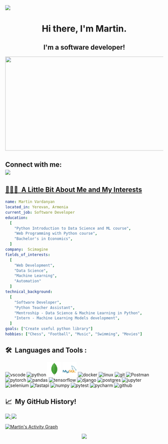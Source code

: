 <img src="https://capsule-render.vercel.app/api?type=waving&color=gradient&reversal=false&text=&height=200"/>

<h1 align="center">Hi there, I'm Martin.</h1>

<h2 align="center">I'm a software developer!</h3>

<p align="center"><img src="https://tenor.com/view/coding-computer-coding-computer-hacking-hacker-gif-19990794.gif" width="600" height="300"></p>

<h2 align="left">Connect with me:<br>
<a href="https://www.linkedin.com/in/martin-vardanyan-6a5b1b1b1/"><img src="https://cdn.jsdelivr.net/gh/devicons/devicon/icons/linkedin/linkedin-original.svg" width=40 />

</h2>

<h2> 👨🏻‍💻 &nbsp;A Little Bit About Me and My Interests</h2>

```yaml
name: Martin Vardanyan
located_in: Yerevan, Armenia
current_job: Software Developer
education:
  [
    "Python Introduction to Data Science and ML course",
    "Web Programming with Python course",
    "Bachelor's in Economics",
  ]
company:  Scimagine
fields_of_interests:
  [
    "Web Development",
    "Data Science",
    "Machine Learning",
    "Automation"
  ]
technical_background:
  [
    "Software Developer",
    "Python Teacher Assistant",
    "Mentroship - Data Science & Machine Learning in Python",
    "Intern - Machine Learning Models development",
  ]
goals: ["Create useful python library"]
hobbies: ["Chess", "Football", "Music", "Swimming", "Movies"]
```

<h2>🛠 &nbsp;Languages and Tools :</h2>
<p align="left">
<img src="https://cdn.jsdelivr.net/gh/devicons/devicon/icons/vscode/vscode-original.svg" alt="vscode" width="45" height="45"/>
<img src="https://cdn.jsdelivr.net/gh/devicons/devicon/icons/python/python-original.svg" alt="python" width="45" height="45" />
<img src="https://raw.githubusercontent.com/devicons/devicon/master/icons/mongodb/mongodb-original.svg" alt="mongodb" width="45" height="45" />
<img src="https://raw.githubusercontent.com/devicons/devicon/master/icons/mysql/mysql-original-wordmark.svg" alt="mysql" width="45" height="45" />
<img src="https://cdn.jsdelivr.net/gh/devicons/devicon/icons/docker/docker-original.svg" alt="docker" width="45" height="45"/>
<img src="https://cdn.jsdelivr.net/gh/devicons/devicon/icons/linux/linux-original.svg" alt="linux" width="45" height="45"/>
<img src="https://cdn.jsdelivr.net/gh/devicons/devicon/icons/git/git-original.svg" alt="git" width="45" height="45"/>
<img src="https://www.vectorlogo.zone/logos/getpostman/getpostman-icon.svg" alt="Postman" width="40" height="40"/>
<img src="https://cdn.jsdelivr.net/gh/devicons/devicon/icons/pytorch/pytorch-original.svg" alt="pytorch" width="45" height="45" />
<img src="https://cdn.jsdelivr.net/gh/devicons/devicon/icons/pandas/pandas-original.svg" alt="pandas" width="45" height="45" />
<img src="https://cdn.jsdelivr.net/gh/devicons/devicon/icons/tensorflow/tensorflow-original.svg" alt="tensorflow" width="45" height="45" />
<img src="https://cdn.jsdelivr.net/gh/devicons/devicon/icons/django/django-plain.svg" alt="django" width="45" height="45" />
<img src="https://cdn.jsdelivr.net/gh/devicons/devicon/icons/postgresql/postgresql-original.svg" alt="postgres" width="45" height="45" />
<img src="https://cdn.jsdelivr.net/gh/devicons/devicon/icons/jupyter/jupyter-original-wordmark.svg" alt="jupyter" width="45" height="45" />
<img src="https://cdn.jsdelivr.net/gh/devicons/devicon/icons/selenium/selenium-original.svg" alt="selenium" width="45" height="45" />
<img src="https://cdn.jsdelivr.net/gh/devicons/devicon/icons/fastapi/fastapi-original-wordmark.svg" alt="fastapi" width="45" height="45" />
<img src="https://cdn.jsdelivr.net/gh/devicons/devicon/icons/numpy/numpy-original.svg" alt="numpy" width="45" height="45" />
<img src="https://cdn.jsdelivr.net/gh/devicons/devicon/icons/pytest/pytest-original-wordmark.svg" alt="pytest" width="45" height="45" />
<img src="https://cdn.jsdelivr.net/gh/devicons/devicon/icons/pycharm/pycharm-original.svg" alt="pycharm" width="45" height="45" />
<img src="https://cdn.jsdelivr.net/gh/devicons/devicon/icons/github/github-original.svg" alt="github" width="45" height="45" />

<h2> 📈 &nbsp;My GitHub History!</h2>
<a href="https://github.com/MartinVardanyan">
  <img height="180em" src="https://github-readme-stats.vercel.app/api?username=martinvardanyan&count_private=true&show_icons=true&theme=dark&title_color=FFA500&hide=stars" />
  <img height="180em" src="http://github-readme-streak-stats.herokuapp.com?user=martinvardanyan&theme=dark&background=000000" />
</a>

[![Martin's Activity Graph](https://activity-graph.herokuapp.com/graph?username=martinvardanyan&custom_title=Martin's%20Contribution%20Graph&theme=gruvbox&bg_color=282828&hide_border=true&line=d1a01f&point=c58545)](https://dreadsec.me)
<p align="center"><img src="https://profile-counter.glitch.me/{martinvardanyan}/count.svg"></p>

